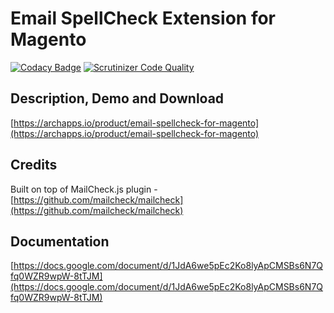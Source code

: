# Email SpellCheck Extension for Magento

[![Codacy Badge](https://api.codacy.com/project/badge/grade/2f4ac840363d45de8a1e53be45c8ba03)](https://www.codacy.com/app/raivis-vitols/magento-email-spellcheck)
[![Scrutinizer Code Quality](https://scrutinizer-ci.com/g/raivis-vitols/magento-email-spellcheck/badges/quality-score.png?b=master)](https://scrutinizer-ci.com/g/raivis-vitols/magento-email-spellcheck/?branch=master)

## Description, Demo and Download
[https://archapps.io/product/email-spellcheck-for-magento](https://archapps.io/product/email-spellcheck-for-magento)

## Credits
Built on top of MailCheck.js plugin - [https://github.com/mailcheck/mailcheck](https://github.com/mailcheck/mailcheck)

## Documentation
[https://docs.google.com/document/d/1JdA6we5pEc2Ko8lyApCMSBs6N7Qfq0WZR9wpW-8tTJM](https://docs.google.com/document/d/1JdA6we5pEc2Ko8lyApCMSBs6N7Qfq0WZR9wpW-8tTJM)
